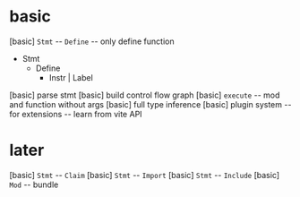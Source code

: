 # basic

[basic] `Stmt` -- `Define` -- only define function

- Stmt
  - Define
    - Instr | Label

[basic] parse stmt
[basic] build control flow graph
[basic] `execute` -- mod and function without args
[basic] full type inference
[basic] plugin system -- for extensions -- learn from vite API

# later

[basic] `Stmt` -- `Claim`
[basic] `Stmt` -- `Import`
[basic] `Stmt` -- `Include`
[basic] `Mod` -- bundle
